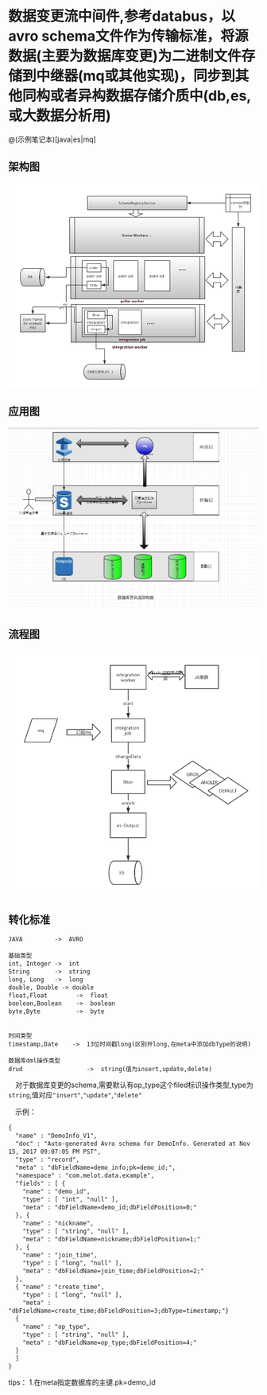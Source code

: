 # 数据变更流中间件,参考databus，以avro schema文件作为传输标准，将源数据(主要为数据库变更)为二进制文件存储到中继器(mq或其他实现)，同步到其他同构或者异构数据存储介质中(db,es,或大数据分析用)

@(示例笔记本)[java|es|mq]

## 架构图
![](https://raw.githubusercontent.com/cj121992/datachange/master/resource/%E6%95%B0%E6%8D%AE%E5%8F%98%E6%9B%B4%E6%B5%81%E6%9E%B6%E6%9E%84.png)

## 应用图
![](https://raw.githubusercontent.com/cj121992/datachange/master/resource/clipboard.png)

## 流程图
![](https://raw.githubusercontent.com/cj121992/datachange/master/resource/ES%E6%A8%A1%E5%9E%8B%E5%8F%98%E6%9B%B4%E6%B5%81%E7%A8%8B%E5%9B%BE.png)


## 转化标准
```
JAVA         ->  AVRO

基础类型
int, Integer ->  int
String       ->  string
long, Long   ->  long
double, Double -> double
float,Float        ->  float
boolean,Boolean    ->  boolean
byte,Byte          ->  byte


时间类型
timestamp,Date    ->  13位时间戳long(区别开long,在meta中添加dbType的说明)

数据库dml操作类型
drud                  ->  string(值为insert,update,delete)
```
&ensp;&ensp;对于数据库变更的schema,需要默认有op_type这个filed标识操作类型,type为```string```,值对应```"insert"```,```"update"```,```"delete"```

&ensp;&ensp;示例：
```
{
  "name" : "DemoInfo_V1",
  "doc" : "Auto-generated Avro schema for DemoInfo. Generated at Nov 15, 2017 09:07:05 PM PST",
  "type" : "record",
  "meta" : "dbFieldName=demo_info;pk=demo_id;",
  "namespace" : "com.melot.data.example",
  "fields" : [ {
    "name" : "demo_id",
    "type" : [ "int", "null" ],
    "meta" : "dbFieldName=demo_id;dbFieldPosition=0;"
  }, {
    "name" : "nickname",
    "type" : [ "string", "null" ],
    "meta" : "dbFieldName=nickname;dbFieldPosition=1;"
  }, {
    "name" : "join_time",
    "type" : [ "long", "null" ],
    "meta" : "dbFieldName=join_time;dbFieldPosition=2;"
  }, 
  { "name" : "create_time",
    "type" : [ "long", "null" ],
    "meta" : "dbFieldName=create_time;dbFieldPosition=3;dbType=timestamp;"}
  {
    "name" : "op_type",
    "type" : [ "string", "null" ],
    "meta" : "dbFieldName=op_type;dbFieldPosition=4;"
  }
  ]
}
```

tips：
1.在meta指定数据库的主键.pk=demo_id
